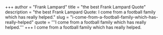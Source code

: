 +++
author = "Frank Lampard"
title = "the best Frank Lampard Quote"
description = "the best Frank Lampard Quote: I come from a football family which has really helped."
slug = "i-come-from-a-football-family-which-has-really-helped"
quote = '''I come from a football family which has really helped.'''
+++
I come from a football family which has really helped.
